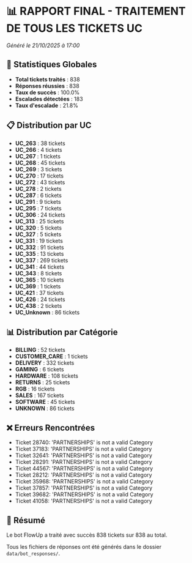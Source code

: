 # 📊 RAPPORT FINAL - TRAITEMENT DE TOUS LES TICKETS UC
*Généré le 21/10/2025 à 17:00*

## 🎯 Statistiques Globales
- **Total tickets traités** : 838
- **Réponses réussies** : 838
- **Taux de succès** : 100.0%
- **Escalades détectées** : 183
- **Taux d'escalade** : 21.8%

## 📋 Distribution par UC
- **UC_263** : 38 tickets
- **UC_266** : 4 tickets
- **UC_267** : 1 tickets
- **UC_268** : 45 tickets
- **UC_269** : 3 tickets
- **UC_270** : 17 tickets
- **UC_272** : 43 tickets
- **UC_278** : 2 tickets
- **UC_287** : 6 tickets
- **UC_291** : 9 tickets
- **UC_295** : 7 tickets
- **UC_306** : 24 tickets
- **UC_313** : 25 tickets
- **UC_320** : 5 tickets
- **UC_327** : 5 tickets
- **UC_331** : 19 tickets
- **UC_332** : 91 tickets
- **UC_335** : 13 tickets
- **UC_337** : 269 tickets
- **UC_341** : 44 tickets
- **UC_343** : 8 tickets
- **UC_365** : 10 tickets
- **UC_369** : 1 tickets
- **UC_421** : 37 tickets
- **UC_426** : 24 tickets
- **UC_438** : 2 tickets
- **UC_Unknown** : 86 tickets

## 📊 Distribution par Catégorie
- **BILLING** : 52 tickets
- **CUSTOMER_CARE** : 1 tickets
- **DELIVERY** : 332 tickets
- **GAMING** : 6 tickets
- **HARDWARE** : 108 tickets
- **RETURNS** : 25 tickets
- **RGB** : 16 tickets
- **SALES** : 167 tickets
- **SOFTWARE** : 45 tickets
- **UNKNOWN** : 86 tickets

## ❌ Erreurs Rencontrées
- Ticket 28740: 'PARTNERSHIPS' is not a valid Category
- Ticket 37183: 'PARTNERSHIPS' is not a valid Category
- Ticket 32641: 'PARTNERSHIPS' is not a valid Category
- Ticket 28291: 'PARTNERSHIPS' is not a valid Category
- Ticket 44567: 'PARTNERSHIPS' is not a valid Category
- Ticket 28212: 'PARTNERSHIPS' is not a valid Category
- Ticket 35968: 'PARTNERSHIPS' is not a valid Category
- Ticket 37857: 'PARTNERSHIPS' is not a valid Category
- Ticket 39682: 'PARTNERSHIPS' is not a valid Category
- Ticket 41058: 'PARTNERSHIPS' is not a valid Category

## 🎉 Résumé
Le bot FlowUp a traité avec succès 838 tickets sur 838 au total.

Tous les fichiers de réponses ont été générés dans le dossier `data/bot_responses/`.
